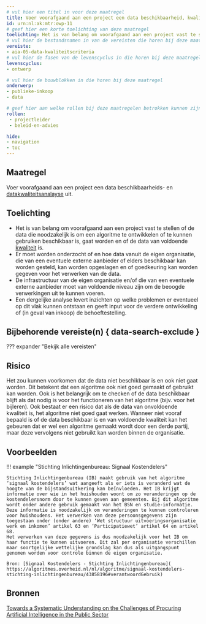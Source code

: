 ```yaml
---
# vul hier een titel in voor deze maatregel
title: Voer voorafgaand aan een project een data beschikbaarheid, kwaliteit- en toegankelijkheidsanalayse uit. 
id: urn:nl:ak:mtr:owp-11
# geef hier een korte toelichting van deze maatregel
toelichting: Het is van belang om voorafgaand aan een project vast te stellen of de data die noodzakelijk is om een algoritme te ontwikkelen of te kunnen gebruiken beschikbaar is of gaat worden en van voldoende kwaliteit is. 
# vul hier de bestandsnamen in van de vereisten die horen bij deze maatregel
vereiste: 
- aia-05-data-kwaliteitscriteria
# vul hier de fasen van de levenscyclus in die horen bij deze maatregel
levenscyclus: 
- ontwerp

# vul hier de bouwblokken in die horen bij deze maatregel
onderwerp: 
- publieke-inkoop
- data

# geef hier aan welke rollen bij deze maatregelen betrokken kunnen zijn
rollen:
 - projectleider
 - beleid-en-advies

hide:
- navigation
- toc
---
```


<!-- Let op! onderstaande regel met 'tags' niet weghalen! Deze maakt automatisch de knopjes op basis van de metadata  -->
<!-- tags -->

## Maatregel
<!-- Vul hier een omschrijving in van wat deze maatregel inhoudt. -->
Voer voorafgaand aan een project een data beschikbaarheids- en [datakwaliteitsanalayse](3-dat-01-datakwaliteit.md) uit.

## Toelichting
<!-- Geef hier een toelichting van deze maatregel -->
- Het is van belang om voorafgaand aan een project vast te stellen of de data die noodzakelijk is om een algoritme te ontwikkelen of te kunnen gebruiken beschikbaar is, gaat worden en of de data van voldoende [kwaliteit](3-dat-01-datakwaliteit.md) is.
- Er moet worden onderzocht of en hoe data vanuit de eigen organisatie, die van een eventuele externe aanbieder of elders beschikbaar kan worden gesteld, kan worden opgeslagen en of goedkeuring kan worden gegeven voor het verwerken van de data.
- De infrastructuur van de eigen organisatie en/of die van een eventuele externe aanbieder moet van voldoende niveau zijn om de beoogde verwerkingen uit te kunnen voeren.
- Een dergelijke analyse levert inzichten op welke problemen er eventueel op dit vlak kunnen ontstaan en geeft input voor de verdere ontwikkeling of (in geval van inkoop) de behoeftestelling.

## Bijbehorende vereiste(n) { data-search-exclude }
<!-- Hier volgt een lijst met vereisten op basis van de in de metadata ingevulde vereiste -->

<!-- Let op! onderstaande regel met 'list_vereisten_on_maatregelen_page' niet weghalen! Deze maakt automatisch een lijst van bijbehorende verseisten op basis van de metadata  -->
??? expander "Bekijk alle vereisten"
    <!-- list_vereisten_on_maatregelen_page -->

## Risico 
<!-- vul hier het specifieke risico in dat kan worden gemitigeerd met behulp van deze maatregel -->
Het zou kunnen voorkomen dat de data niet beschikbaar is en ook niet gaat worden. Dit betekent dat een algoritme ook niet goed gemaakt of gebruikt kan worden. Ook is het belangrijk om te checken of de data beschikbaar blijft als dat nodig is voor het functioneren van het algoritme (bijv. voor het bijleren). Ook bestaat er een risico dat als de data van onvoldoende kwaliteit is, het algoritme niet goed gaat werken. Wanneer niet vooraf bepaald is of de data beschikbaar is en van voldoende kwaliteit kan het gebeuren dat er wel een algoritme gemaakt wordt door een derde partij, maar deze vervolgens niet gebruikt kan worden binnen de organisatie. 

## Voorbeelden

!!! example "Stichting Inlichtingenbureau: Signaal Kostendelers"

	Stichting Inlichtingenbureau (IB) maakt gebruik van het algoritme ‘signaal kostendelers’ wat aangeeft als er iets is veranderd wat de hoogte van de bijstandsuitkering kan beïnvloeden. Het IB krijgt informatie over wie in het huishouden woont om zo veranderingen op de kostendelersnorm door te kunnen geven aan gemeenten. Bij dit algoritme wordt onder andere gebruik gemaakt van het BSN en studie-informatie. Deze informatie is noodzakelijk om veranderingen te kunnen controleren voor huishoudens. Het verwerken van deze persoonsgegevens zijn toegestaan onder (onder andere) ‘Wet structuur uitvoeringsorganisatie werk en inkomen’ artikel 63 en ‘Participatiewet’ artikel 64 en artikel 68.
	Het verwerken van deze gegevens is dus noodzakelijk voor het IB om haar functie te kunnen uitvoeren. Dit zal per organisatie verschillen maar soortgelijke wettelijke grondslag kan dus als uitgangspunt genomen worden voor controle binnen de eigen organisatie.
	
	Bron: [Signaal Kostendelers - Stichting Inlichtingenbureau]( https://algoritmes.overheid.nl/nl/algoritme/signaal-kostendelers-stichting-inlichtingenbureau/43858196#verantwoordGebruik)


## Bronnen 
<!-- Vul hier de relevante bronnen in voor deze maatregel -->

[Towards a Systematic Understanding on the Challenges of Procuring Artificial Intelligence in the Public Sector](https://www.google.nl/url?sa=t&rct=j&q=&esrc=s&source=web&cd=&ved=2ahUKEwi20eiMqfmGAxXV9gIHHbnbAjkQFnoECB0QAQ&url=https%3A%2F%2Fec.europa.eu%2Fnewsroom%2Fgrowth%2Fredirection%2Fdocument%2F86850&usg=AOvVaw3rVw_SLj8yjlU-uhWQv2eQ&opi=89978449)
